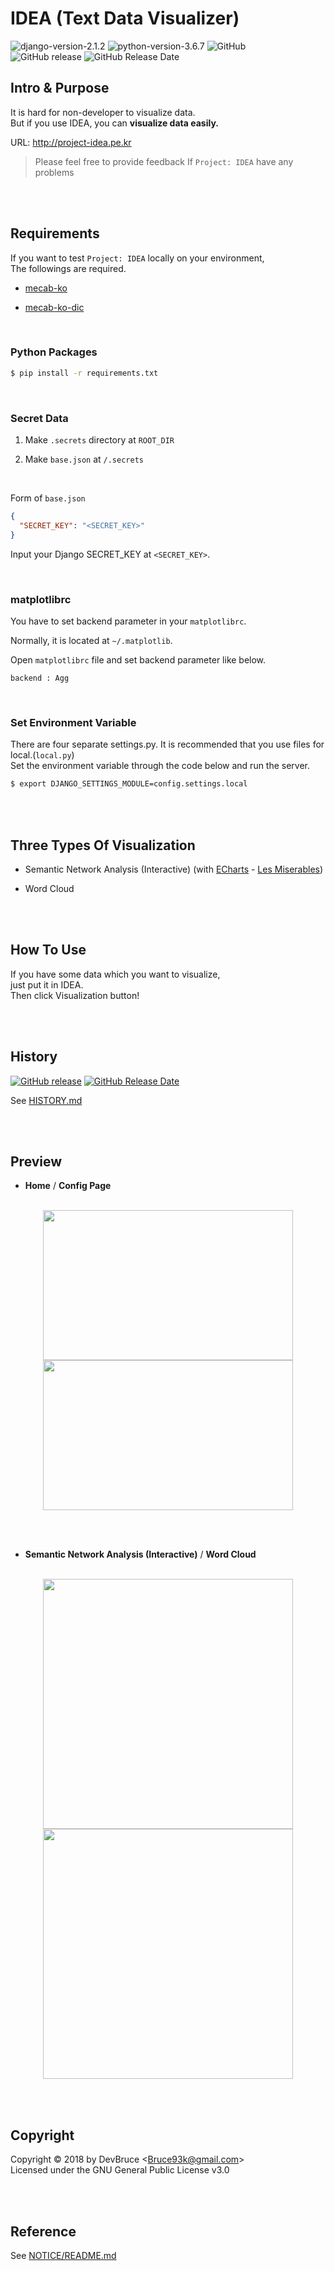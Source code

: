# IDEA (Text Data Visualizer)

![django-version-2.1.2](https://img.shields.io/badge/django-v2.1.2-brightgreen.svg)
![python-version-3.6.7](https://img.shields.io/badge/python-3.6.7-blue.svg)
![GitHub](https://img.shields.io/github/license/DevBruce/IDEA.svg)  
![GitHub release](https://img.shields.io/github/release/DevBruce/IDEA.svg)
![GitHub Release Date](https://img.shields.io/github/release-date/DevBruce/IDEA.svg)

## Intro & Purpose

It is hard for non-developer to visualize data.  
But if you use IDEA, you can **visualize data easily.**  

URL: <http://project-idea.pe.kr>  

> Please feel free to provide feedback If `Project: IDEA` have any problems

<br><br>

## Requirements

If you want to test `Project: IDEA` locally on your environment,  
The followings are required.  

- [mecab-ko](https://bitbucket.org/eunjeon/mecab-ko)

- [mecab-ko-dic](https://bitbucket.org/eunjeon/mecab-ko-dic)

<br>

### Python Packages

```bash
$ pip install -r requirements.txt
```

<br>

### Secret Data

1. Make `.secrets` directory at `ROOT_DIR`

2. Make `base.json` at `/.secrets`

<br>

Form of `base.json`

```json
{
  "SECRET_KEY": "<SECRET_KEY>"
}
```

Input your Django SECRET\_KEY at `<SECRET_KEY>`.  

<br>

### matplotlibrc

You have to set backend parameter in your `matplotlibrc`.  

Normally, it is located at `~/.matplotlib`.  

Open `matplotlibrc` file and set backend parameter like below.

```
backend : Agg
```

<br>

### Set Environment Variable

There are four separate settings.py. It is recommended that you use files for local.(`local.py`)  
Set the environment variable through the code below and run the server.  

```bash
$ export DJANGO_SETTINGS_MODULE=config.settings.local
```

<br><br>

## Three Types Of Visualization

- Semantic Network Analysis (Interactive) (with [ECharts](http://echarts.baidu.com/) - [Les Miserables](http://www.echartsjs.com/examples/editor.html?c=graph))

- Word Cloud

<br><br>

## How To Use

If you have some data which you want to visualize,  
just put it in IDEA.  
Then click Visualization button!

<br><br>

## History

[![GitHub release](https://img.shields.io/github/release/DevBruce/IDEA.svg)](https://github.com/DevBruce/IDEA/releases)
[![GitHub Release Date](https://img.shields.io/github/release-date/DevBruce/IDEA.svg)](https://github.com/DevBruce/IDEA/releases)

See [HISTORY.md](https://github.com/DevBruce/IDEA/blob/master/HISTORY.md)

<br><br>

## Preview

- **Home** / **Config Page**

<br>

<div align="center">
<a href="https://github.com/DevBruce/IDEA/blob/master/preview/home.png">
<img src="https://github.com/DevBruce/IDEA/blob/master/preview/home.png" width="400" height="240">
</a>
<a href="https://github.com/DevBruce/IDEA/blob/master/preview/config.png">
<img src="https://github.com/DevBruce/IDEA/blob/master/preview/config.png" width="400" height="240">
</a>
</div>

<br><br>

- **Semantic Network Analysis (Interactive)** / **Word Cloud**

<br>

<div align="center">
<a href="https://github.com/DevBruce/IDEA/blob/master/preview/sna.png">
<img src="https://github.com/DevBruce/IDEA/blob/master/preview/sna.png" width="400">
</a>
<a href="https://github.com/DevBruce/IDEA/blob/master/preview/wc.png">
<img src="https://github.com/DevBruce/IDEA/blob/master/preview/wc.png" width="400">
</a>
</div>

<br><br>

## Copyright

Copyright © 2018 by DevBruce \<<Bruce93k@gmail.com>\>  
Licensed under the GNU General Public License v3.0  

<br><br>

## Reference

See [NOTICE/README.md](https://github.com/DevBruce/IDEA/blob/master/NOTICE/README.md)
